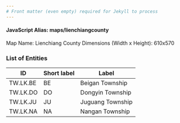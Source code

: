 ```yaml
---
# Front matter (even empty) required for Jekyll to process
---
```


#### JavaScript Alias: maps/lienchiangcounty

Map Name: Lienchiang County
Dimensions (Width x Height): 610x570





### List of Entities

ID | Short label | Label
---|---|---|
TW.LK.BE | BE | Beigan Township
TW.LK.DO | DO | Dongyin Township
TW.LK.JU | JU | Juguang Township
TW.LK.NA | NA | Nangan Township